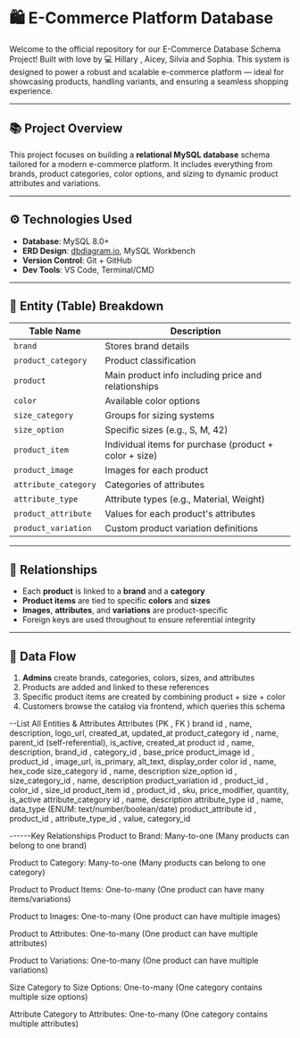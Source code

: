 # 🛍️ E-Commerce Platform Database

Welcome to the official repository for our E-Commerce Database Schema Project! Built with love by 💻 Hillary , Aicey, Silvia and Sophia. This system is designed to power a robust and scalable e-commerce platform — ideal for showcasing products, handling variants, and ensuring a seamless shopping experience.

---

## 📚 Project Overview

This project focuses on building a **relational MySQL database** schema tailored for a modern e-commerce platform. It includes everything from brands, product categories, color options, and sizing to dynamic product attributes and variations.

---

## ⚙️ Technologies Used

- **Database**: MySQL 8.0+
- **ERD Design**: [dbdiagram.io](), MySQL Workbench
- **Version Control**: Git + GitHub
- **Dev Tools**: VS Code, Terminal/CMD

---

## 🧱 Entity (Table) Breakdown

| Table Name         | Description |
|--------------------|-------------|
| `brand`            | Stores brand details |
| `product_category` | Product classification |
| `product`          | Main product info including price and relationships |
| `color`            | Available color options |
| `size_category`    | Groups for sizing systems |
| `size_option`      | Specific sizes (e.g., S, M, 42) |
| `product_item`     | Individual items for purchase (product + color + size) |
| `product_image`    | Images for each product |
| `attribute_category` | Categories of attributes |
| `attribute_type`   | Attribute types (e.g., Material, Weight) |
| `product_attribute`| Values for each product's attributes |
| `product_variation`| Custom product variation definitions |

---

## 🔗 Relationships

- Each **product** is linked to a **brand** and a **category**
- **Product items** are tied to specific **colors** and **sizes**
- **Images**, **attributes**, and **variations** are product-specific
- Foreign keys are used throughout to ensure referential integrity

---

## 🔄 Data Flow

1. **Admins** create brands, categories, colors, sizes, and attributes
2. Products are added and linked to these references
3. Specific product items are created by combining product + size + color
4. Customers browse the catalog via frontend, which queries this schema




--List All Entities & Attributes
Attributes (PK , FK )
brand	id , name, description, logo_url, created_at, updated_at
product_category	id , name, parent_id  (self-referential), is_active, created_at
product	id , name, description, brand_id , category_id , base_price
product_image	id , product_id , image_url, is_primary, alt_text, display_order
color	id , name, hex_code
size_category	id , name, description
size_option	id , size_category_id , name, description
product_variation	id , product_id , color_id , size_id 
product_item	id , product_id , sku, price_modifier, quantity, is_active
attribute_category	id , name, description
attribute_type	id , name, data_type (ENUM: text/number/boolean/date)
product_attribute	id , product_id , attribute_type_id , value, category_id 




------Key Relationships
Product to Brand: Many-to-one (Many products can belong to one brand)

Product to Category: Many-to-one (Many products can belong to one category)

Product to Product Items: One-to-many (One product can have many items/variations)

Product to Images: One-to-many (One product can have multiple images)

Product to Attributes: One-to-many (One product can have multiple attributes)

Product to Variations: One-to-many (One product can have multiple variations)

Size Category to Size Options: One-to-many (One category contains multiple size options)

Attribute Category to Attributes: One-to-many (One category contains multiple attributes)
